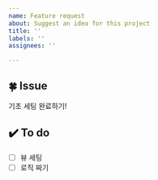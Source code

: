 ```yaml
---
name: Feature request
about: Suggest an idea for this project
title: ''
labels: ''
assignees: ''

---
```


## 🍀 Issue

기초 세팅 완료하기!

## ✔️ To do

- [ ]  뷰 세팅
- [ ]  로직 짜기
